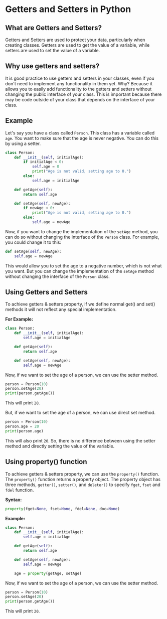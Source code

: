 # Getters and Setters in Python

## What are Getters and Setters?

Getters and Setters are used to protect your data, particularly when creating classes. Getters are used to get the value of a variable, while setters are used to set the value of a variable.

## Why use getters and setters?

It is good practice to use getters and setters in your classes, even if you don't need to implement any functionality in them yet. Why? Because it allows you to easily add functionality to the getters and setters without changing the public interface of your class. This is important because there may be code outside of your class that depends on the interface of your class.

## Example

Let's say you have a class called `Person`. This class has a variable called `age`. You want to make sure that the age is never negative. You can do this by using a setter.

```python
class Person:
    def __init__(self, initialAge):
        if initialAge < 0:
            self.age = 0
            print("Age is not valid, setting age to 0.")
        else:
            self.age = initialAge

    def getAge(self):
        return self.age

    def setAge(self, newAge):
        if newAge < 0:
            print("Age is not valid, setting age to 0.")
        else:
            self.age = newAge
```

Now, if you want to change the implementation of the `setAge` method, you can do so without changing the interface of the `Person` class. For example, you could change it to this:

```python
def setAge(self, newAge):
    self.age = newAge
```

This would allow you to set the age to a negative number, which is not what you want. But you can change the implementation of the `setAge` method without changing the interface of the `Person` class.

## Using Getters and Setters

To achieve getters & setters property, if we define normal get() and set() methods it will not reflect any special implementation. 

**For Example:**

```python
class Person:
    def __init__(self, initialAge):
        self.age = initialAge

    def getAge(self):
        return self.age

    def setAge(self, newAge):
        self.age = newAge
```

Now, if we want to set the age of a person, we can use the setter method. 

```python
person = Person(10)
person.setAge(20)
print(person.getAge())
```

This will print `20`.

But, if we want to set the age of a person, we can use direct set method. 

```python
person = Person(10)
person.age = 20
print(person.age)
```

This will also print `20`. So, there is no difference between using the setter method and directly setting the value of the variable.

## Using property() function

To achieve getters & setters property, we can use the `property()` function. The `property()` function returns a property object. The property object has three methods, `getter()`, `setter()`, and `deleter()` to specify `fget`, `fset` and `fdel` function.

**Syntax:**

```python
property(fget=None, fset=None, fdel=None, doc=None)
```

**Example:**

```python
class Person:
    def __init__(self, initialAge):
        self.age = initialAge

    def getAge(self):
        return self.age

    def setAge(self, newAge):
        self.age = newAge

    age = property(getAge, setAge)
```

Now, if we want to set the age of a person, we can use the setter method. 

```python
person = Person(10)
person.setAge(20)
print(person.getAge())
```

This will print `20`.
